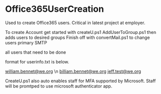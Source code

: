 # Office365UserCreation
Used to create Office365 users. Critical in latest project at employer. 


To create Account get started with createU.ps1
AddUserToGroup.ps1 then adds users to desired groups
Finish off with convertMail.ps1 to change users primary SMTP

all users that need to be done

format for userinfo.txt is below.

william.bennet@we.org \n
billiam.bennet@we.org
jeff.test@we.org


CreateU.ps1 also auto enables staff for MFA supported by Microsoft. Staff will be promtped to use 
microsoft authenticator app.
